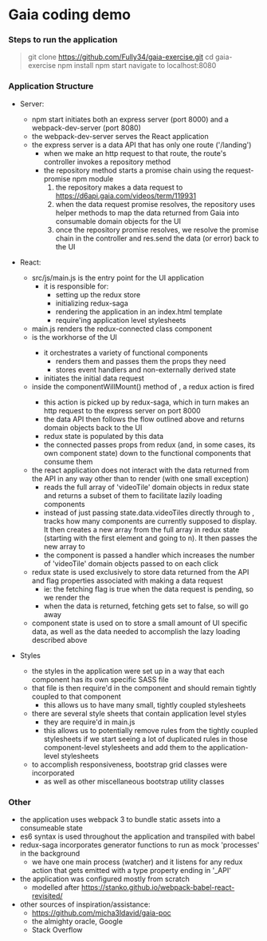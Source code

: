 # Gaia coding demo

### Steps to run the application
> git clone https://github.com/Fully34/gaia-exercise.git
> cd gaia-exercise
> npm install
> npm start
> navigate to localhost:8080

### Application Structure

* Server:
	* npm start initiates both an express server (port 8000) and a webpack-dev-server (port 8080)
	* the webpack-dev-server serves the React application
	* the express server is a data API that has only one route ('/landing')
		* when we make an http request to that route, the route's controller invokes a repository method
		* the repository method starts a promise chain using the request-promise npm module
			1. the repository makes a data request to https://d6api.gaia.com/videos/term/119931
			2. when the data request promise resolves, the repository uses helper methods to map the data returned from Gaia into consumable domain objects for the UI
			3. once the repository promise resolves, we resolve the promise chain in the controller and res.send the data (or error) back to the UI

* React:
	* src/js/main.js is the entry point for the UI application
		* it is responsible for:
			* setting up the redux store
			* initializing redux-saga
			* rendering the application in an index.html template
			* require'ing application level stylesheets
	* main.js renders the redux-connected class component <App />
	* <App /> is the workhorse of the UI
		* it orchestrates a variety of functional components
			* renders them and passes them the props they need
			* stores event handlers and non-externally derived state
		* initiates the initial data request
	* inside the componentWillMount() method of <App />, a redux action is fired
		* this action is picked up by redux-saga, which in turn makes an http request to the express server on port 8000
		* the data API then follows the flow outlined above and returns domain objects back to the UI
		* redux state is populated by this data
		* the connected <App /> passes props from redux (and, in some cases, its own component state) down to the functional components that consume them
	* the react application does not interact with the data returned from the API in any way other than to render (with one small exception)
		* <App /> reads the full array of 'videoTile' domain objects in redux state and returns a subset of them to facilitate lazily loading <VideoTile /> components
		* instead of just passing state.data.videoTiles directly through to <Content />, <App /> tracks how many <VideoTile /> components are currently supposed to display.  It then creates a new array from the full array in redux state (starting with the first element and going to n).  It then passes the new array to <Content />
		* the <LazyLoader /> component is passed a handler which increases the number of 'videoTile' domain objects passed to <Content /> on each click
	* redux state is used exclusively to store  data returned from the API and flag properties associated with making a data request
		* ie: the fetching flag is true when the data request is pending, so we render the <Spinner />
		* when the data is returned, fetching gets set to false, so <Spinner /> will go away
	* component state is used on <App /> to store a small amount of UI specific data, as well as the data needed to accomplish the lazy loading described above

* Styles
	* the styles in the application were set up in a way that each component has its own specific SASS file
	* that file is then require'd in the component and should remain tightly coupled to that component
		* this allows us to have many small, tightly coupled stylesheets
	* there are several style sheets that contain application level styles
		* they are require'd in main.js
		* this allows us to potentially remove rules from the tightly coupled stylesheets if we start seeing a lot of duplicated rules in those component-level stylesheets and add them to the application-level stylesheets
	* to accomplish responsiveness, bootstrap grid classes were incorporated
		* as well as other miscellaneous bootstrap utility classes

### Other
* the application uses webpack 3 to bundle static assets into a consumeable state
* es6 syntax is used throughout the application and transpiled with babel
* redux-saga incorporates generator functions to run as mock 'processes' in the background
	* we have one main process (watcher) and it listens for any redux action that gets emitted with a type property ending in '_API'
* the application was configured mostly from scratch
	* modelled after https://stanko.github.io/webpack-babel-react-revisited/
* other sources of inspiration/assistance:
	* https://github.com/micha3ldavid/gaia-poc
	* the almighty oracle, Google
	* Stack Overflow
